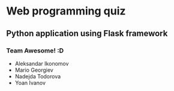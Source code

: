 # Web programming quiz
## Python application using Flask framework

### Team Awesome! :D

* Aleksandar Ikonomov
* Mario Georgiev
* Nadejda Todorova
* Yoan Ivanov
